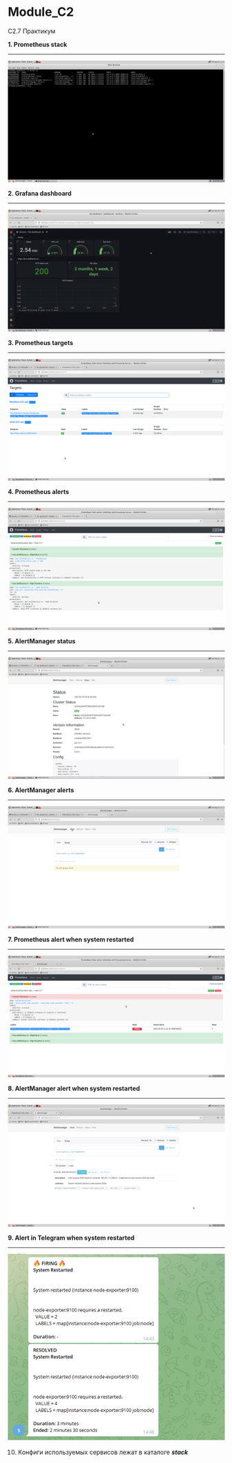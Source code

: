 # Module_C2
C2.7 Практикум

**1. Prometheus stack**
___
![Prometheus stack](/images/prometeus_stack.png)

**2. Grafana dashboard**
___
![Grafana dashboard](/images/grafana.png)

**3. Prometheus targets**
___
![Prometheus_targets](/images/prometeus_targets.png)

**4. Prometheus alerts**
___
![Prometheus_alerts](/images/prometeus_alerts.png)

**5. AlertManager status**
___
![AlertManager_status](/images/alertmanager_status.png)

**6. AlertManager alerts**
___
![AlertManager_alerts](/images/alertmanager_alerts.png)

**7. Prometheus alert when system restarted**
___
![Prometheus_alert](/images/alert_prom.png)

**8. AlertManager alert when system restarted**
___
![AlertManager_alert](/images/alertmanager_alert.png)

**9. Alert in Telegram when system restarted**
___
![Bot_alert](/images/bot.png)

10. Конфиги используемых сервисов лежат в каталоге ***stack***
